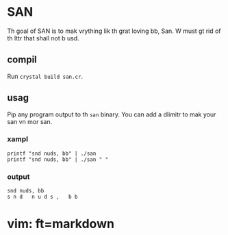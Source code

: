 # SAN
Th goal of SAN is to mak vrything lik th grat loving bb, San.
W must gt rid of th lttr that shall not b usd.

## compil
Run `crystal build san.cr`.

## usag
Pip any program output to th `san` binary.
You can add a dlimitr to mak your san vn mor san.

### xampl
```
printf "snd nuds, bb" | ./san
printf "snd nuds, bb" | ./san " "
```

### output
```
snd nuds, bb
s n d   n u d s ,   b b
```

# vim: ft=markdown
